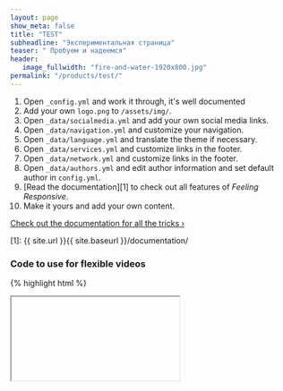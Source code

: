 ```yaml
---
layout: page
show_meta: false
title: "TEST"
subheadline: "Экспериментальная страница"
teaser: " Пробуем и надеемся"
header:
   image_fullwidth: "fire-and-water-1920x800.jpg"
permalink: "/products/test/"
---
```

1. Open `_config.yml` and work it through, it's well documented
1. Add your own `logo.png` to `/assets/img/`.
1. Open `_data/socialmedia.yml` and add your own social media links.
1. Open `_data/navigation.yml` and customize your navigation.
1. Open `_data/language.yml` and translate the theme if necessary.
1. Open `_data/services.yml` and customize links in the footer.
1. Open `_data/network.yml` and customize links in the footer.
1. Open `_data/authors.yml` and edit author information and set default author in `config.yml`.
1. [Read the documentation][1] to check out all features of *Feeling Responsive*.
1. Make it yours and add your own content.

<a class="radius button small" href="{{ site.url }}{{ site.baseurl }}/documentation/">Check out the documentation for all the tricks ›</a>

 [1]: {{ site.url }}{{ site.baseurl }}/documentation/

### Code to use for flexible videos

{% highlight html %}
<div class="flex-video">
  <iframe with video />
</div>
{% endhighlight %}


<img class="t60" src="{{ site.urlimg }}
{% endhighlight %}


<img class="t60" src="{{ site.urlimg }}header-bus.jpg" alt="">